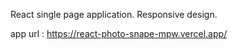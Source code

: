 React single page application.
Responsive design.

app url : https://react-photo-snape-mpw.vercel.app/